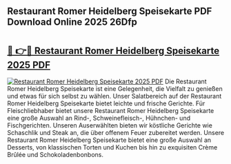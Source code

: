 ## Restaurant Romer Heidelberg Speisekarte PDF Download Online 2025 26Dfp

# <h2><a href="http://gc8m2u.nevu.top/?p=Restaurant+Romer+Heidelberg+Speisekarte">🔗 👉🔴 Restaurant Romer Heidelberg Speisekarte 2025 PDF</a></h2>

[![Restaurant Romer Heidelberg Speisekarte 2025 PDF](https://i.imgur.com/dBaPXMq.png)](http://gc8m2u.nevu.top/?p=Restaurant+Romer+Heidelberg+Speisekarte)
Die Restaurant Romer Heidelberg Speisekarte ist eine Gelegenheit, die Vielfalt zu genießen und etwas für sich selbst zu wählen. Unser Salatbereich auf der Restaurant Romer Heidelberg Speisekarte bietet leichte und frische Gerichte. Für Fleischliebhaber bietet unsere Restaurant Romer Heidelberg Speisekarte eine große Auswahl an Rind-, Schweinefleisch-, Hühnchen- und Fischgerichten. Unseren Auserwählten bieten wir köstliche Gerichte wie Schaschlik und Steak an, die über offenem Feuer zubereitet werden. Unsere Restaurant Romer Heidelberg Speisekarte bietet eine große Auswahl an Desserts, von klassischen Torten und Kuchen bis hin zu exquisiten Crème Brûlée und Schokoladenbonbons.
